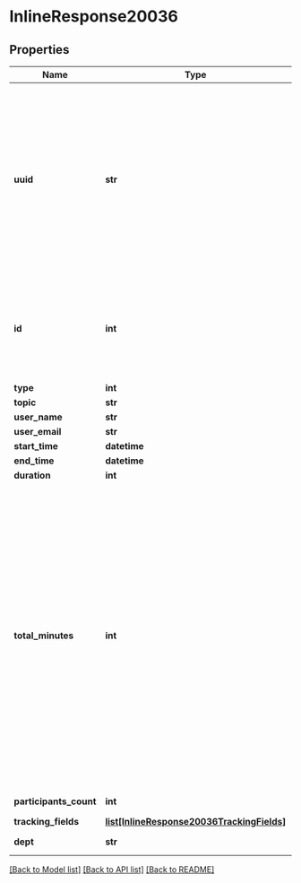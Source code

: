# InlineResponse20036

## Properties
Name | Type | Description | Notes
------------ | ------------- | ------------- | -------------
**uuid** | **str** | Meeting UUID. Each meeting instance will generate its own UUID(i.e., after a meeting ends, a new UUID will be generated for the next instance of the meeting). Please double encode your UUID when using it for API calls if the UUID begins with a &#x27;/&#x27; or contains &#x27;//&#x27; in it. | [optional] 
**id** | **int** | [Meeting ID](https://support.zoom.us/hc/en-us/articles/201362373-What-is-a-Meeting-ID-): Unique identifier of the meeting in \&quot;**long**\&quot; format(represented as int64 data type in JSON), also known as the meeting number. | [optional] 
**type** | **int** | Meeting type. | [optional] 
**topic** | **str** | Meeting topic. | [optional] 
**user_name** | **str** | User display name. | [optional] 
**user_email** | **str** | User email. | [optional] 
**start_time** | **datetime** | Meeting start time. | [optional] 
**end_time** | **datetime** | Meeting end time. | [optional] 
**duration** | **int** | Meeting duration. | [optional] 
**total_minutes** | **int** | Number of meeting minutes. This represents the total amount of meeting minutes attended by each participant including the host, for meetings hosted by the user. For instance if there were one host(named A) and one participant(named B) in a meeting, the value of total_minutes would be calculated as below:  **total_minutes** &#x3D; Total Meeting Attendance Minutes of A + Total Meeting Attendance Minutes of B | [optional] 
**participants_count** | **int** | Number of meeting participants. | [optional] 
**tracking_fields** | [**list[InlineResponse20036TrackingFields]**](InlineResponse20036TrackingFields.md) | Tracking fields. | [optional] 
**dept** | **str** | Department of the host. | [optional] 

[[Back to Model list]](../README.md#documentation-for-models) [[Back to API list]](../README.md#documentation-for-api-endpoints) [[Back to README]](../README.md)

